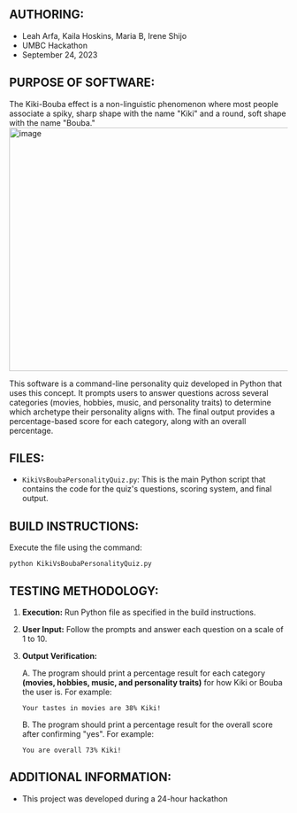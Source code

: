 ## AUTHORING: 
* Leah Arfa, Kaila Hoskins, Maria B, Irene Shijo
* UMBC Hackathon
* September 24, 2023

## PURPOSE OF SOFTWARE: 
The Kiki-Bouba effect is a non-linguistic phenomenon where most people associate a spiky, sharp shape with the name "Kiki" and a round, soft shape with the name "Bouba." <img width="617" height="440" alt="image" src="https://github.com/user-attachments/assets/3037ab3b-c4b7-4cbd-af67-b7701b9959b3" />

This software is a command-line personality quiz developed in Python that uses this concept. It prompts users to answer questions across several categories (movies, hobbies, music, and personality traits) to determine which archetype their personality aligns with. The final output provides a percentage-based score for each category, along with an overall percentage.
  
## FILES: 
* ```KikiVsBoubaPersonalityQuiz.py```: This is the main Python script that contains the code for the quiz's questions, scoring system, and final output.
   
## BUILD INSTRUCTIONS: 
Execute the file using the command:
  ```
  python KikiVsBoubaPersonalityQuiz.py
  ```

## TESTING METHODOLOGY: 
1.  **Execution:** Run Python file as specified in the build instructions.
2.  **User Input:** Follow the prompts and answer each question on a scale of 1 to 10.
3. **Output Verification:**
   
   A. The program should print a percentage result for each category **(movies, hobbies, music, and personality traits)** for how Kiki or Bouba the user is. For example:
      ```
      Your tastes in movies are 38% Kiki!
      ```

   B. The program should print a percentage result for the overall score after confirming "yes". For example:
      ```
      You are overall 73% Kiki!
      ```

## ADDITIONAL INFORMATION:
* This project was developed during a 24-hour hackathon


